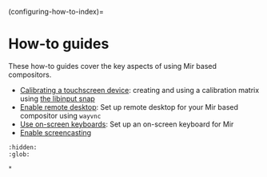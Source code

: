 (configuring-how-to-index)=

# How-to guides
These how-to guides cover the key aspects of using Mir based compositors.

- [Calibrating a touchscreen device](how-to-calibrate-a-touchscreen-device): creating and using a calibration matrix using [the libinput snap](https://snapcraft.io/libinput)
- [Enable remote desktop](how-to-enable-remote-desktop): Set up remote desktop for your Mir based compositor using `wayvnc`
- [Use on-screen keyboards](how-to-use-on-screen-keyboards): Set up an on-screen keyboard for Mir
- [Enable screencasting](how-to-enable-screencasting)

```{toctree}
:hidden:
:glob:

*
```
